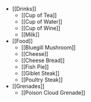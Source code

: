- [[Drinks]]
	- [[Cup of Tea]]
	- [[Cup of Water]]
	- [[Cup of Wine]]
	- [[Milk]]
- [[Food]]
	- [[Bluegill Mushroom]]
	- [[Cheese]]
	- [[Cheese Bread]]
	- [[Fish Pie]]
	- [[Giblet Steak]]
	- [[Poultry Steak]]
- [[Grenades]]
	- [[Poison Cloud Grenade]]